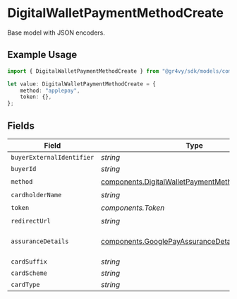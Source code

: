 # DigitalWalletPaymentMethodCreate

Base model with JSON encoders.

## Example Usage

```typescript
import { DigitalWalletPaymentMethodCreate } from "@gr4vy/sdk/models/components";

let value: DigitalWalletPaymentMethodCreate = {
    method: "applepay",
    token: {},
};
```

## Fields

| Field                                                                                                                  | Type                                                                                                                   | Required                                                                                                               | Description                                                                                                            |
| ---------------------------------------------------------------------------------------------------------------------- | ---------------------------------------------------------------------------------------------------------------------- | ---------------------------------------------------------------------------------------------------------------------- | ---------------------------------------------------------------------------------------------------------------------- |
| `buyerExternalIdentifier`                                                                                              | *string*                                                                                                               | :heavy_minus_sign:                                                                                                     | N/A                                                                                                                    |
| `buyerId`                                                                                                              | *string*                                                                                                               | :heavy_minus_sign:                                                                                                     | N/A                                                                                                                    |
| `method`                                                                                                               | [components.DigitalWalletPaymentMethodCreateMethod](../../models/components/digitalwalletpaymentmethodcreatemethod.md) | :heavy_check_mark:                                                                                                     | N/A                                                                                                                    |
| `cardholderName`                                                                                                       | *string*                                                                                                               | :heavy_minus_sign:                                                                                                     | N/A                                                                                                                    |
| `token`                                                                                                                | *components.Token*                                                                                                     | :heavy_check_mark:                                                                                                     | N/A                                                                                                                    |
| `redirectUrl`                                                                                                          | *string*                                                                                                               | :heavy_minus_sign:                                                                                                     | N/A                                                                                                                    |
| `assuranceDetails`                                                                                                     | [components.GooglePayAssuranceDetails](../../models/components/googlepayassurancedetails.md)                           | :heavy_minus_sign:                                                                                                     | Base model with JSON encoders.                                                                                         |
| `cardSuffix`                                                                                                           | *string*                                                                                                               | :heavy_minus_sign:                                                                                                     | N/A                                                                                                                    |
| `cardScheme`                                                                                                           | *string*                                                                                                               | :heavy_minus_sign:                                                                                                     | N/A                                                                                                                    |
| `cardType`                                                                                                             | *string*                                                                                                               | :heavy_minus_sign:                                                                                                     | N/A                                                                                                                    |